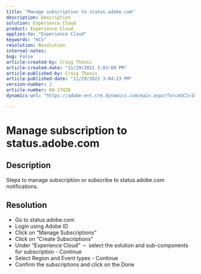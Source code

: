 ```yaml
---
title: "Manage subscription to status.adobe.com"
description: Description
solution: Experience Cloud
product: Experience Cloud
applies-to: "Experience Cloud"
keywords: "KCS"
resolution: Resolution
internal-notes: 
bug: False
article-created-by: Craig Thonis
article-created-date: "11/29/2021 3:03:09 PM"
article-published-by: Craig Thonis
article-published-date: "11/29/2021 3:04:23 PM"
version-number: 2
article-number: KA-17428
dynamics-url: "https://adobe-ent.crm.dynamics.com/main.aspx?forceUCI=1&pagetype=entityrecord&etn=knowledgearticle&id=67a8f273-2551-ec11-8c62-00224804ee0d"

---
```

# Manage subscription to status.adobe.com

## Description


Steps to manage subscription or subscribe to status.adobe.com notifications.


## Resolution


- Go to status.adobe.com
- Login using Adobe ID
- Click on “Manage Subscriptions”
- Click on “Create Subscriptions”
- Under “Experience Cloud”  –  select the solution and sub-components for subscription - Continue
- Select Region and Event types - Continue
- Confirm the subscriptions and click on the Done

